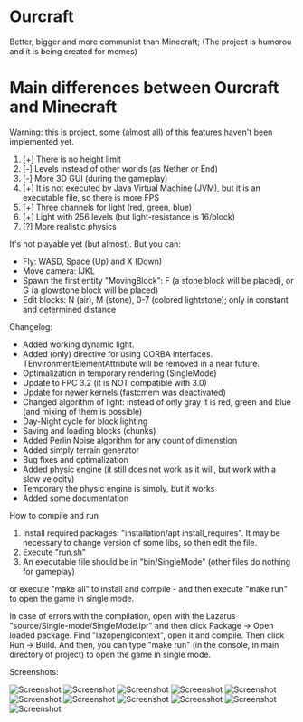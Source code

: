 ﻿
# Ourcraft 

Better, bigger and more communist than Minecraft;
(The project is humorou and it is being created for memes)

# Main differences between Ourcraft and Minecraft

Warning: this is project, some (almost all) of this features haven't been implemented yet.

1. [+] There is no height limit
2. [-] Levels instead of other worlds (as Nether or End)
3. [-] More 3D GUI (during the gameplay)
4. [+] It is not executed by Java Virtual Machine (JVM), but it is an executable file, so there is more FPS
5. [+] Three channels for light (red, green, blue)
6. [+] Light with 256 levels (but light-resistance is 16/block)
7. [?] More realistic physics
     
It's not playable yet (but almost). But you can: 

* Fly: WASD, Space (Up) and X (Down)
* Move camera: IJKL 
* Spawn the first entity "MovingBlock": F (a stone block will be placed), or G (a glowstone block will be placed)
* Edit blocks: N (air), M (stone), 0-7 (colored lightstone); only in constant and determined distance

Changelog:

* Added working dynamic light.
* Added (only) directive for using CORBA interfaces. TEnvironmentElementAttribute will be removed in a near future.
* Optimalization in temporary rendering (SingleMode)
* Update to FPC 3.2 (it is NOT compatible with 3.0)
* Update for newer kernels (fastcmem was deactivated)
* Changed algorithm of light: instead of only gray it is red, green and blue (and mixing of them is possible)
* Day-Night cycle for block lighting
* Saving and loading blocks (chunks)
* Added Perlin Noise algorithm for any count of dimenstion
* Added simply terrain generator
* Bug fixes and optimalization
* Added physic engine (it still does not work as it will, but work with a slow velocity)
* Temporary the physic engine is simply, but it works
* Added some documentation


How to compile and run

1. Install required packages: "installation/apt install_requires". It may be necessary to change version of some libs, so then edit the file.
2. Execute "run.sh"
3. An executable file should be in "bin/SingleMode" (other files do nothing for gameplay)

or execute "make all" to install and compile - and then execute "make run" to open the game in single mode.

In case of errors with the compilation, open with the Lazarus "source/Single-mode/SingleMode.lpr" and then click Package -> Open loaded package.
Find "lazopenglcontext", open it and compile. Then click Run -> Build.
And then, you can type "make run" (in the console, in main directory of project) to open the game in single mode.

Screenshots:

![Screenshot](screenshots/Screenshot_20210629_152853.png)
![Screenshot](screenshots/Screenshot_20201230_215039.png)
![Screenshot](screenshots/Screenshot_20201214_225918.png)
![Screenshot](screenshots/Screenshot_20201006_220412.png)
![Screenshot](screenshots/Screenshot_20201006_174602.png)
![Screenshot](screenshots/Screenshot_20200825_215336.png)
![Screenshot](screenshots/Screenshot_20200825_215243.png)
![Screenshot](screenshots/Screenshot_20200825_215226.png)
![Screenshot](screenshots/Screenshot_20200528_155109.png)
![Screenshot](screenshots/Screenshot_20200525_000632.png)
![Screenshot](screenshots/Screenshot_20200524_133030.png)
